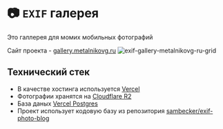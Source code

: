 # 📷 `EXIF` галерея
Это галлерея для момих мобильных фотографий

Сайт проекта - [gallery.metalnikovg.ru](https://gallery.metalnikovg.ru)
![exif-gallery-metalnikovg-ru-grid](https://raw.githubusercontent.com/metgen/exif-gallery/main/readme/exif-gallery.png)

## Технический стек
- В качестве хостинга используется [Vercel](https://vercel.com)
- Фотографии хранятся на [Cloudflare R2](https://developers.cloudflare.com/r2)
- База даных [Vercel Postgres](https://vercel.com/docs/storage/vercel-postgres/quickstart#create-a-postgres-database)
- Проект использует кодовую базу из репозитория [sambecker/exif-photo-blog](https://github.com/sambecker/exif-photo-blog)
